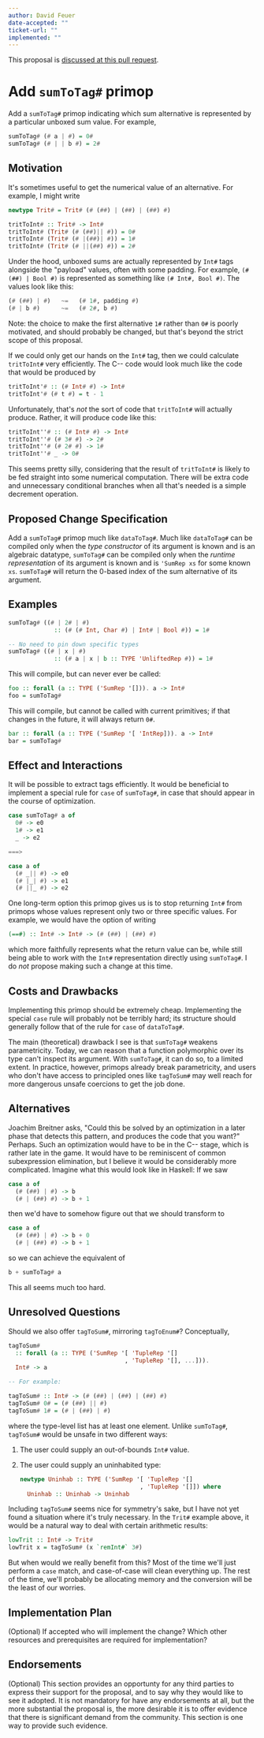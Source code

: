 ```yaml
---
author: David Feuer
date-accepted: ""
ticket-url: ""
implemented: ""
---
```


This proposal is [discussed at this pull request](https://github.com/ghc-proposals/ghc-proposals/pull/369).

# Add `sumToTag#` primop

Add a `sumToTag#` primop indicating which sum alternative is
represented by a particular unboxed sum value. For example,

```haskell
sumToTag# (# a | #) = 0#
sumToTag# (# | | b #) = 2#
```

## Motivation

It's sometimes useful to get the numerical value of an alternative.
For example, I might write

```haskell
newtype Trit# = Trit# (# (##) | (##) | (##) #)

tritToInt# :: Trit# -> Int#
tritToInt# (Trit# (# (##)|| #)) = 0#
tritToInt# (Trit# (# |(##)| #)) = 1#
tritToInt# (Trit# (# ||(##) #)) = 2#
```

Under the hood, unboxed sums are actually represented by `Int#` tags
alongside the "payload" values, often with some padding. For example,
`(# (##) | Bool #)` is represented as something like `(# Int#, Bool #)`.
The values look like this:

```haskell
(# (##) | #)   ~=   (# 1#, padding #)
(# | b #)      ~=   (# 2#, b #)
```

Note: the choice to make the first alternative `1#` rather than `0#`
is poorly motivated, and should probably be changed, but that's beyond
the strict scope of this proposal.

If we could only get our hands on the `Int#` tag, then we could calculate
`tritToInt#` very efficiently. The C-- code would look much like the
code that would be produced by

```haskell
tritToInt'# :: (# Int# #) -> Int#
tritToInt'# (# t #) = t - 1
```

Unfortunately, that's *not* the sort of code that `tritToInt#` will
actually produce. Rather, it will produce code like this:

```haskell
tritToInt''# :: (# Int# #) -> Int#
tritToInt''# (# 3# #) -> 2#
tritToInt''# (# 2# #) -> 1#
tritToInt''# _ -> 0#
```

This seems pretty silly, considering that the result of `tritToInt#`
is likely to be fed straight into some numerical computation. There
will be extra code and unnecessary conditional branches when all that's
needed is a simple decrement operation.

## Proposed Change Specification

Add a `sumToTag#` primop much like `dataToTag#`. Much like `dataToTag#` can be
compiled only when the *type constructor* of its argument is known and is an
algebraic datatype, `sumToTag#` can be compiled only when the *runtime
representation* of its argument is known and is `'SumRep xs` for some known
`xs`. `sumToTag#` will return the 0-based index of the sum alternative of its
argument.

## Examples

```haskell
sumToTag# ((# | 2# | #)
             :: (# (# Int, Char #) | Int# | Bool #)) = 1#

-- No need to pin down specific types
sumToTag# ((# | x | #)
             :: (# a | x | b :: TYPE 'UnliftedRep #)) = 1#
```

This will compile, but can never ever be called:

```haskell
foo :: forall (a :: TYPE ('SumRep '[])). a -> Int#
foo = sumToTag#
```

This will compile, but cannot be called with current primitives;
if that changes in the future, it will always return `0#`.

```haskell
bar :: forall (a :: TYPE ('SumRep '[ 'IntRep])). a -> Int#
bar = sumToTag#
```

## Effect and Interactions

It will be possible to extract tags efficiently. It would be
beneficial to implement a special rule for `case` of `sumToTag#`, in
case that should appear in the course of optimization.

```haskell
case sumToTag# a of
  0# -> e0
  1# -> e1
  _ -> e2

===>

case a of
  (# _|| #) -> e0
  (# |_| #) -> e1
  (# ||_ #) -> e2
```

One long-term option this primop gives us is to stop returning
`Int#` from primops whose values represent only two or three
specific values. For example, we would have the option of
writing

```haskell
(==#) :: Int# -> Int# -> (# (##) | (##) #)
```

which more faithfully represents what the return value can be,
while still being able to work with the `Int#` representation
directly using `sumToTag#`. I do *not* propose making such a
change at this time.

## Costs and Drawbacks

Implementing this primop should be extremely cheap. Implementing
the special `case` rule will probably not be terribly hard; its
structure should generally follow that of the rule for `case` of
`dataToTag#`.

The main (theoretical) drawback I see is that `sumToTag#` weakens
parametricity. Today, we can reason that a function polymorphic over its type
can't inspect its argument. With `sumToTag#`, it can do so, to a limited
extent. In practice, however, primops already break parametricity, and users
who don't have access to principled ones like `tagToSum#` may well reach for
more dangerous unsafe coercions to get the job done.

## Alternatives

Joachim Breitner asks, "Could this be solved by an optimization in a later
phase that detects this pattern, and produces the code that you want?"
Perhaps. Such an optimization would have to be in the C-- stage, which
is rather late in the game. It would have to be reminiscent of
common subexpression elimination, but I believe it would be considerably
more complicated. Imagine what this would look like in Haskell: If we
saw

```haskell
case a of
  (# (##) | #) -> b
  (# | (##) #) -> b + 1
```

then we'd have to somehow figure out that we should transform to

```haskell
case a of
  (# (##) | #) -> b + 0
  (# | (##) #) -> b + 1
```

so we can achieve the equivalent of

```haskell
b + sumToTag# a
```

This all seems much too hard.

## Unresolved Questions

Should we also offer `tagToSum#`, mirroring `tagToEnum#`? Conceptually,

```haskell
tagToSum#
  :: forall (a :: TYPE ('SumRep '[ 'TupleRep '[]
                                 , 'TupleRep '[], ...])).
  Int# -> a

-- For example:

tagToSum# :: Int# -> (# (##) | (##) | (##) #)
tagToSum# 0# = (# (##) || #)
tagToSum# 1# = (# | (##) | #)
```

where the type-level list has at least one element. Unlike
`sumToTag#`, `tagToSum#` would be unsafe in two different ways:

1. The user could supply an out-of-bounds `Int#` value.
2. The user could supply an uninhabited type:

    ```haskell
    newtype Uninhab :: TYPE ('SumRep '[ 'TupleRep '[]
                                      , 'TupleRep '[]]) where
      Uninhab :: Uninhab -> Uninhab
    ```

Including `tagToSum#` seems nice for symmetry's sake, but I have not yet found
a situation where it's truly necessary. In the `Trit#` example above, it would
be a natural way to deal with certain arithmetic results:

```haskell
lowTrit :: Int# -> Trit#
lowTrit x = tagToSum# (x `remInt#` 3#)
```

But when would we really benefit from this? Most of the time we'll just
perform a `case` match, and case-of-case will clean everything up. The
rest of the time, we'll probably be allocating memory and the conversion
will be the least of our worries.

## Implementation Plan

(Optional) If accepted who will implement the change? Which other resources
and prerequisites are required for implementation?

## Endorsements

(Optional) This section provides an opportunty for any third parties to express their
support for the proposal, and to say why they would like to see it adopted.
It is not mandatory for have any endorsements at all, but the more substantial
the proposal is, the more desirable it is to offer evidence that there is
significant demand from the community.  This section is one way to provide
such evidence.

